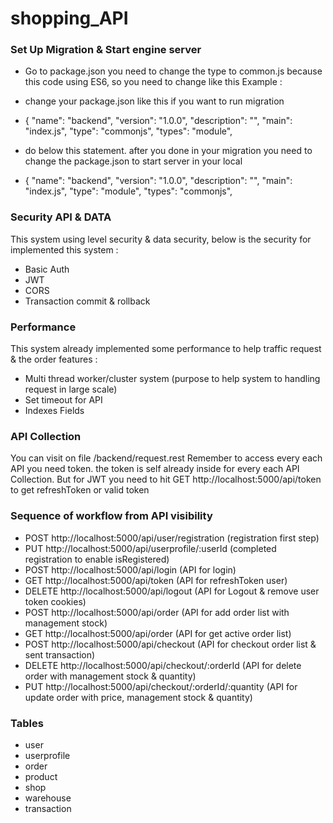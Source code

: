 # shopping_API

### Set Up Migration & Start engine server
- Go to package.json you need to change the type to common.js because this code using ES6, so you need to change like this Example :
- change your package.json like this if you want to run migration
- {
    "name": "backend",
    "version": "1.0.0",
    "description": "",
    "main": "index.js",
    "type": "commonjs", 
    "types": "module", 

- do below this statement. after you done in your migration you need to change the package.json to start server in your local  
- {
    "name": "backend",
    "version": "1.0.0",
    "description": "",
    "main": "index.js",
    "type": "module",
    "types": "commonjs",

### Security API & DATA
This system using level security & data security, below is the security for implemented this system :
- Basic Auth
- JWT
- CORS
- Transaction commit & rollback

### Performance 
This system already implemented some performance to help traffic request & the order features :
- Multi thread worker/cluster system (purpose to help system to handling request in large scale)
- Set timeout for API
- Indexes Fields

### API Collection
You can visit on file /backend/request.rest
Remember to access every each API you need token. the token is self already inside for every each API Collection. But for JWT you need to hit GET http://localhost:5000/api/token to get refreshToken or valid token

### Sequence of workflow from API visibility
- POST http://localhost:5000/api/user/registration (registration first step)
- PUT http://localhost:5000/api/userprofile/:userId (completed registration to enable isRegistered)
- POST http://localhost:5000/api/login (API for login)
- GET http://localhost:5000/api/token (API for refreshToken user)
- DELETE http://localhost:5000/api/logout (API for Logout & remove user token cookies)
- POST http://localhost:5000/api/order (API for add order list with management stock)
- GET http://localhost:5000/api/order (API for get active order list)
- POST http://localhost:5000/api/checkout (API for checkout order list & sent transaction)
- DELETE http://localhost:5000/api/checkout/:orderId (API for delete order with management stock & quantity)
- PUT http://localhost:5000/api/checkout/:orderId/:quantity (API for update order with price, management stock & quantity)

### Tables 
- user
- userprofile
- order
- product
- shop
- warehouse
- transaction

